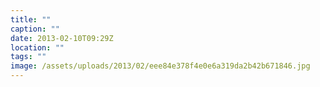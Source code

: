 ```yaml
---
title: ""
caption: ""
date: 2013-02-10T09:29Z
location: ""
tags: ""
image: /assets/uploads/2013/02/eee84e378f4e0e6a319da2b42b671846.jpg
---
```

